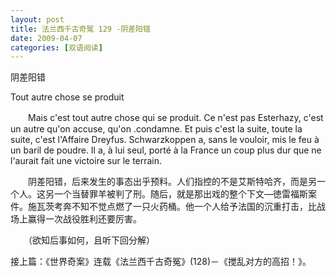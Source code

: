 ```yaml
---
layout: post
title: 法兰西千古奇冤 129 -阴差阳错
date: 2009-04-07
categories: [双语阅读]  
---
```


阴差阳错

Tout autre chose se produit

　　Mais c'est tout autre chose qui se produit. Ce n'est pas Esterhazy, c'est un autre qu'on accuse, qu'on .condamne. Et puis c'est la suite, toute la suite, c'est l'Affaire Dreyfus. Schwarzkoppen a, sans le vouloir, mis le feu à un baril de poudre. Il a, à lui seul, porté à la France un coup plus dur que ne l'aurait fait une victoire sur le terrain.



　　阴差阳错，后来发生的事态出乎预料。人们指控的不是艾斯特哈齐，而是另一个人。这另一个当替罪羊被判了刑。随后，就是那出戏的整个下文―徳雷福斯案件。施瓦茨考奔不知不觉点燃了一只火药桶。他一个人给予法国的沉重打击，比战场上赢得一次战役胜利还要厉害。



　　（欲知后事如何，且听下回分解）

接上篇：《世界奇案》连载《法兰西千古奇冤》(128)－《搅乱对方的高招！》。

